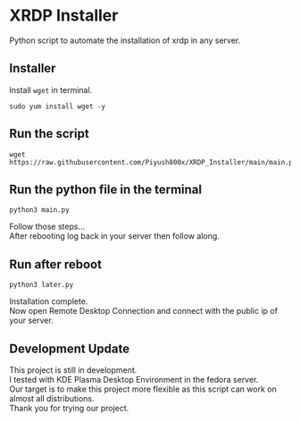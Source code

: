 
# XRDP Installer

Python script to automate the installation of xrdp in any server. 

## Installer

Install `wget` in terminal.
```
sudo yum install wget -y
```

## Run the script
```
wget https://raw.githubusercontent.com/Piyush800x/XRDP_Installer/main/main.py
```

## Run the python file in the terminal

```
python3 main.py
```
Follow those steps...\
After rebooting log back in your server then follow along.

## Run after reboot

```
python3 later.py
```
Installation complete.\
Now open Remote Desktop Connection and connect with the public ip of your server.

## Development Update

This project is still in development.\
I tested with KDE Plasma Desktop Environment in the fedora server.\
Our target is to make this project more flexible as this script can work on almost all distributions. \
Thank you for trying our project.
